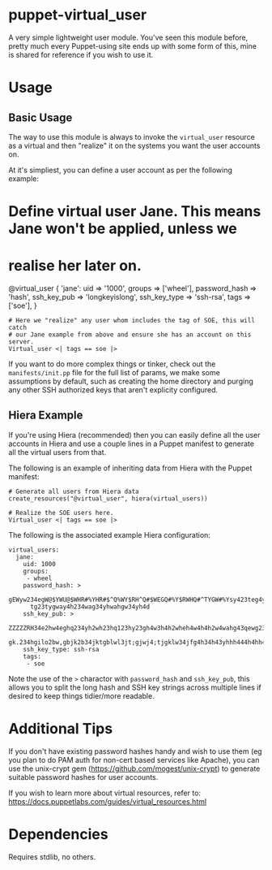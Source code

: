 # puppet-virtual_user

A very simple lightweight user module. You've seen this module before, pretty
much every Puppet-using site ends up with some form of this, mine is shared
for reference if you wish to use it.

# Usage

## Basic Usage

The way to use this module is always to invoke the `virtual_user` resource as
a virtual and then "realize" it on the systems you want the user accounts on.

At it's simpliest, you can define a user account as per the following example:

   # Define virtual user Jane. This means Jane won't be applied, unless we
   # realise her later on.
   @virtual_user { 'jane':
      uid           => '1000',
      groups        => ['wheel'],
      password_hash => 'hash',
      ssh_key_pub   => 'longkeyislong',
      ssh_key_type  => 'ssh-rsa',
      tags          => ['soe'],
    }
    
    # Here we "realize" any user whom includes the tag of SOE, this will catch
    # our Jane example from above and ensure she has an account on this server.
    Virtual_user <| tags == soe |>


If you want to do more complex things or tinker, check out the
`manifests/init.pp` file for the full list of params, we make some assumptions
by default, such as creating the home directory and purging any other SSH
authorized keys that aren't explicity configured.


## Hiera Example

If you're using Hiera (recommended) then you can easily define all the user
accounts in Hiera and use a couple lines in a Puppet manifest to generate all
the virtual users from that.

The following is an example of inheriting data from Hiera with the Puppet
manifest:

    # Generate all users from Hiera data
    create_resources("@virtual_user", hiera(virtual_users))

    # Realize the SOE users here.
    Virtual_user <| tags == soe |>


The following is the associated example Hiera configuration:

    virtual_users:
      jane:
        uid: 1000
        groups:
         - wheel
        password_hash: >
          gEWyw234egW@$YWU@$WHR#%YHR#$^Q%WY$RH^Q#$WEGQ#%Y$RWHQ#^TYGW#%Ysy423teg4y4s
          tg23tygway4h234wag34yhwahgw34yh4d
        ssh_key_pub: >
          ZZZZZRH34e2hw4eghq234yh2wh23hq123hy23gh4w3h4h2wheh4w4h4h2w4wahg43qewg23hy
          gk.234hgilo2bw,gbjk2b34jktgblwl3jt;gjwj4;tjgklw34jfg4h34h43yhhh444h4hh4hf
        ssh_key_type: ssh-rsa
        tags:
         - soe

Note the use of the `>` charactor with `password_hash` and `ssh_key_pub`, this
allows you to split the long hash and SSH key strings across multiple lines if
desired to keep things tidier/more readable.


# Additional Tips

If you don't have existing password hashes handy and wish to use them (eg you
plan to do PAM auth for non-cert based services like Apache), you can use the
unix-crypt gem (https://github.com/mogest/unix-crypt) to generate suitable
password hashes for user accounts.

If you wish to learn more about virtual resources, refer to:
https://docs.puppetlabs.com/guides/virtual_resources.html



# Dependencies

Requires stdlib, no others.


